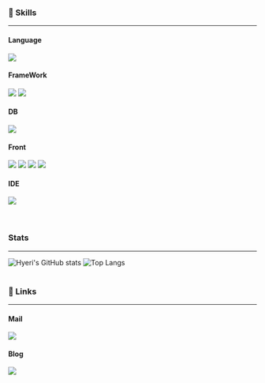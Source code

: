 <!--
- 👋 Hi, I’m @hyeriwon
- 👀 I’m interested in ...
- 🌱 I’m currently learning ...
- 💞️ I’m looking to collaborate on ...
- 📫 How to reach me ...
- 😄 Pronouns: ...
- ⚡ Fun fact: ...
--!>
<!---
hyeriwon/hyeriwon is a ✨ special ✨ repository because its README.md (this file) appears on your GitHub profile.
You can click the Preview link to take a look at your changes.
--->


<div align="center">
  <!-- 타이틀 -->
</div>
<div align="right">
  <!-- 조회수 -->
</div>
<div align="left">
  <h3>🌟 Skills</h3>
  <hr>
  <h4>Language</h4>
    <div>
      <img src="https://img.shields.io/badge/Java-FF9E0F?style=for-the-badge&logo=OpenJDK&logoColor=white">  
    </div>
  <h4>FrameWork</h4>
    <div>
      <img src="https://img.shields.io/badge/Spring-6DB33F?style=for-the-badge&logo=Spring&logoColor=white">
      <img src="https://img.shields.io/badge/springboot-6DB33F?style=for-the-badge&logo=Spring&logoColor=white">
    </div>
  <h4>DB</h4>
    <div>
      <img src="https://img.shields.io/badge/Oracle-F80000?style=for-the-badge&logo=ORACLE&logoColor=white">  
    </div>
  <h4>Front</h4>
    <div>
      <img src="https://img.shields.io/badge/HTML5-E34F26?style=for-the-badge&logo=HTML5&logoColor=white">
      <img src="https://img.shields.io/badge/CSS3-1572B6?style=for-the-badge&logo=css3&logoColor=white">  
      <img src="https://img.shields.io/badge/JavaScript-F7DF1E?style=for-the-badge&logo=javascript&logoColor=white">  
      <img src="https://img.shields.io/badge/Jquery-0769AD?style=for-the-badge&logo=jquery&logoColor=white">
    </div>
  <h4>IDE</h4>
    <div>
      <img src="https://img.shields.io/badge/Eclipse-2C2255?style=for-the-badge&logo=Eclipse%20IDE&logoColor=white">  
    </div>
  <br><br>   
  <h3>Stats</h3>
  <hr>
  <img src="https://github-readme-stats.vercel.app/api?username=hyeriwon&theme=gotham&show_icons=true" alt="Hyeri's GitHub stats">
  <img src="https://github-readme-stats.vercel.app/api/top-langs/?username=hyeriwon&layout=compact" alt="Top Langs">
  <br><br> 
  <h3>🔗 Links</h3>
  <hr>
  <div>
    <h4>Mail</h4>
    <a href="mailto:madagascar29023@gmail.com"><img src="https://img.shields.io/badge/Gmail-d14836?style=for-the-badge&logo=Gmail&logoColor=white&link=madagascar29023@gmail.com"></a>
  </div>
  <div>
      <h4>Blog</h4>
      <a href="https://blog.naver.com/00_cielo"><img src="https://img.shields.io/badge/NaverBlog-09B3AF?style=for-the-badge&logo=bloglovin&logoColor=white"></a>
  </div>
 
